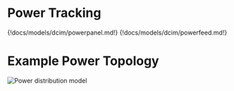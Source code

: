 # Power Tracking

{!docs/models/dcim/powerpanel.md!}
{!docs/models/dcim/powerfeed.md!}

# Example Power Topology

![Power distribution model](../../media/power_distribution.png)
